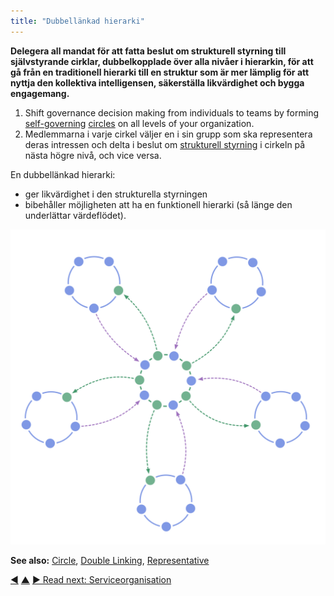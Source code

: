 ```yaml
---
title: "Dubbellänkad hierarki"
---
```



<strong>Delegera all mandat för att fatta beslut om strukturell styrning till självstyrande cirklar, dubbelkopplade över alla nivåer i hierarkin, för att gå från en traditionell hierarki till en struktur som är mer lämplig för att nyttja den kollektiva intelligensen, säkerställa likvärdighet och bygga engagemang.</strong>

1. Shift governance decision making from individuals to teams by forming <a href="#" class="tooltip" title="Governance: The process of setting objectives and making and evolving decisions that guide people towards achieving those objectives.">self-governing</a> <a href="#" class="tooltip" title="Cirkel: Ett självstyrande och halv-autonomt team av likvärdiga personer som samarbetar för att hantera en domän.">circles</a> on all levels of your organization.
2. Medlemmarna i varje cirkel väljer en i sin grupp som ska representera deras intressen och delta i beslut om <a href="#" class="tooltip" title="Governance: The process of setting objectives and making and evolving decisions that guide people towards achieving those objectives.">strukturell styrning</a> i cirkeln på nästa högre nivå, och vice versa.

En dubbellänkad hierarki:

- ger likvärdighet i den strukturella styrningen
- bibehåller möjligheten att ha en funktionell hierarki (så länge den underlättar värdeflödet).

![A double-linked hierarchy: not your typical hierarchy](img/structural-patterns/double-linked-hierarchy.png)

**See also:** [Circle](circle.html), [Double Linking](double-linking.html), [Representative](representative.html)

<div class="bottom-nav">
<a href="peach-organization.html" title="Back to: Lagrad organisation">◀</a> <a href="organizational-structure.html" title="Up: Organisationsstruktur">▲</a> <a href="service-organization.html" title="Read next: Serviceorganisation">▶ Read next: Serviceorganisation</a>
</div>


<script type="text/javascript">
Mousetrap.bind('g n', function() {
    window.location.href = 'service-organization.html';
    return false;
});
</script>

